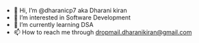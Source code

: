 - 👋 Hi, I’m @dharanicp7 aka Dharani kiran
- 👀 I’m interested in Software Development
- 🌱 I’m currently learning DSA
- 📫 How to reach me through dropmail.dharanikiran@gmail.com

<!---
dharanicp7/dharanicp7 is a ✨ special ✨ repository because its `README.md` (this file) appears on your GitHub profile.
You can click the Preview link to take a look at your changes.
--->
